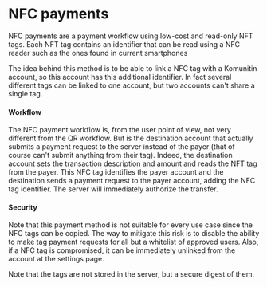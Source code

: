 # NFC payments

NFC payments are a payment workflow using low-cost and read-only NFT tags. Each NFT tag contains an identifier that can be read using a NFC reader such as the ones found in current smartphones

The idea behind this method is to be able to link a NFC tag with a Komunitin account, so this account has this additional identifier. In fact several different tags can be linked to one account, but two accounts can't share a single tag.&#x20;

#### Workflow

The NFC payment workflow is, from the user point of view, not very different from the QR workflow. But is the destination account that actually submits a payment request to the server instead of the payer (that of course can't submit anything from their tag). Indeed, the destination account sets the transaction description and amount and reads the NFT tag from the payer. This NFC tag identifies the payer account and the destination sends a payment request to the payer account, adding the NFC tag identifier. The server will immediately authorize the transfer.

#### Security

Note that this payment method is not suitable for every use case since the NFC tags can be copied. The way to mitigate this risk is to disable the ability to make tag payment requests for all but a whitelist of approved users. Also, if a NFC tag is compromised, it can be immediately unlinked from the account at the settings page.

Note that the tags are not stored in the server, but a secure digest of them.







